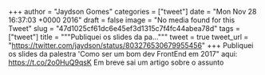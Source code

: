 
+++
author = "Jaydson Gomes"
categories = ["tweet"]
date = "Mon Nov 28 16:37:03 +0000 2016"
draft = false
image = "No media found for this Tweet"
slug = "47d1025cf61dc6e45ef3d1315c7f4fc44abea78d"
tags = ["tweet"]
title = """Publiquei os slides da pa..."""
tweet = true
tweet_url = "https://twitter.com/jaydson/status/803276530679955456"
+++
Publiquei os slides da palestra 'Como ser um bom dev FrontEnd em 2017" aqui: https://t.co/2o0HuQ9qsK Em breve sai um artigo sobre o assunto

